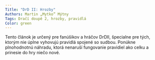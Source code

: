 ```yaml
---
Title: "DrD II: Hrozby"
Authors: Martin „Mytko” Mýtny
Tags: Dračí doupě 2, hrozby, pravidlá
Color: green
---
```

Tento článok je určený pre fanúšikov a
hráčov DrDII, špecialne pre tých, ktorým
nie úplne vyhovujú pravidlá spojené so
sudbou. Ponúkne plnohodnotnú náhradu,
ktorá nenaruší fungovanie pravidiel
ako celku a prinesie do hry niečo nové.